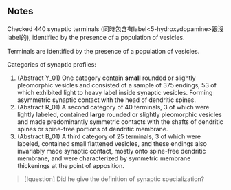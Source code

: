 ## Notes
Checked 440 synaptic terminals (同時包含有label<5-hydroxydopamine>跟沒label的), identified by the presence of a population of vesicles.

Terminals are identified by the presence of a population of vesicles.

Categories of synaptic profiles:
1. (Abstract Y_01) One category contain **small** rounded or slightly pleomorphic vesicles and consisted of a sample of 375 endings,  53 of which exhibited light to heavy label inside synaptic vesicles. Forming asymmetric synaptic contact with the head of dendritic spines.
2. (Abstract R_01) A second category of 40 terminals, 3 of which were lightly labeled, contained **large** rounded or slightly pleomorphic vesicles and made predominantly symmetric contacts with the shafts of dendritic spines or spine-free portions of dendritic membrane.
3. (Abstract B_01) A third category of 25 terminals, 3 of which were labeled, contained small flattened vesicles, and these endings also invariably made synaptic contact, mostly onto spine-free dendritic membrane, and were characterized by symmetric membrane thickenings at the point of apposition.




> [!question]
> Did he give the definition of synaptic specialization?
> 